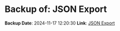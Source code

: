 # Backup of: JSON Export

**Backup Date**: 2024-11-17 12:20:30
**Link**: [JSON Export](https://przemienniki.eu/eksport-danych/json/)

